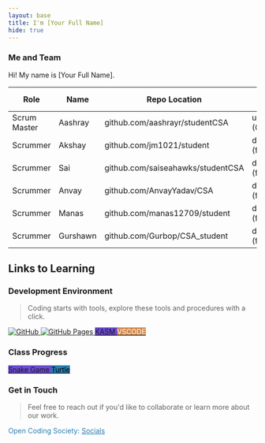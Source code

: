 ```yaml
---
layout: base
title: I'm [Your Full Name]
hide: true
---
```


### Me and Team

Hi! My name is [Your Full Name].


| Role         | Name     | Repo Location                       | Stream                | Repo Name |
|--------------|----------|-------------------------------------|-----------------------|-----------|
| Scrum Master | Aashray  | github.com/aashrayr/studentCSA      | upstream (OCS fork)     | student1  |
| Scrummer     | Akshay   | github.com/jm1021/student           | downstream (fork)   | student1  |
| Scrummer     | Sai      | github.com/saiseahawks/studentCSA   | downstream (fork)     | student1  |
| Scrummer     | Anvay    | github.com/AnvayYadav/CSA           | downstream (fork)     | student1  |
| Scrummer     | Manas    | github.com/manas12709/student       | downstream (fork)     | student1  |
| Scrummer     | Gurshawn | github.com/Gurbop/CSA_student       | downstream (fork)     | student1  |




## Links to Learning

### Development Environment

> Coding starts with tools, explore these tools and procedures with a click.

<a href="https://github.com/Open-Coding-Society/student">
    <img src="https://img.shields.io/badge/GitHub-181717?logo=github&logoColor=white" alt="GitHub">
</a>
<a href="https://open-coding-society.github.io/student">
    <img src="https://img.shields.io/badge/GitHub%20Pages-327FC7?logo=github&logoColor=white" alt="GitHub Pages">
</a>
<a href="https://kasm.opencodingsociety.com/" class="button small" style="background-color: #6b4bd3ff">
    KASM
</a>
<a href="https://vscode.dev/" class="button small" style="background-color: #d38a4bff">
    <span style="color: #FFFFFF">VSCODE</span>
</a>

<br>

### Class Progress

<a href="{{site.baseurl}}/snake" class="button small" style="background-color: #6b4bd3ff">
    Snake Game
</a>
<a href="{{site.baseurl}}/turtle" class="button small" style="background-color: #2A7DB1">
    <span style="color: #000000">Turtle</span>
</a>

<br>

<!-- Contact Section -->
### Get in Touch

> Feel free to reach out if you'd like to collaborate or learn more about our work.

<p style="color: #2A7DB1;">Open Coding Society: <a href="https://opencodingsociety.com" style="color: #2A7DB1; text-decoration: underline;">Socials</a></p>

